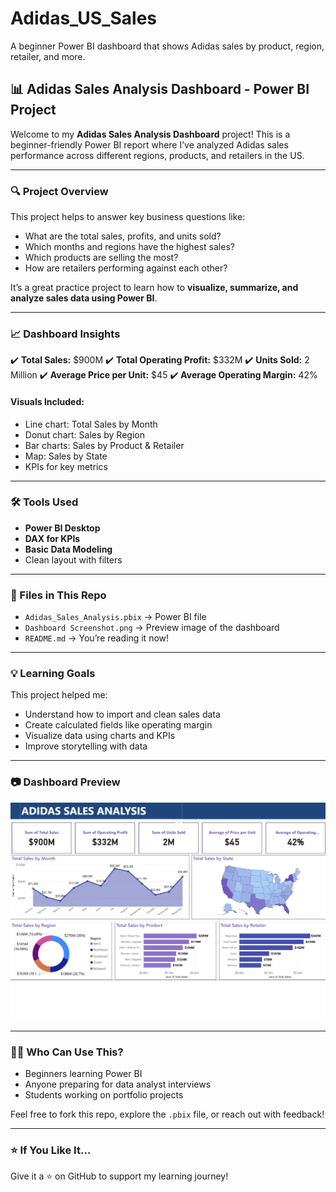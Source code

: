 # Adidas_US_Sales
A beginner Power BI dashboard that shows Adidas sales by product, region, retailer, and more. 



## 📊 Adidas Sales Analysis Dashboard - Power BI Project

Welcome to my **Adidas Sales Analysis Dashboard** project!
This is a beginner-friendly Power BI report where I’ve analyzed Adidas sales performance across different regions, products, and retailers in the US.

---

### 🔍 Project Overview

This project helps to answer key business questions like:

* What are the total sales, profits, and units sold?
* Which months and regions have the highest sales?
* Which products are selling the most?
* How are retailers performing against each other?

It’s a great practice project to learn how to **visualize, summarize, and analyze sales data using Power BI**.

---

### 📈 Dashboard Insights

✔️ **Total Sales:** \$900M
✔️ **Total Operating Profit:** \$332M
✔️ **Units Sold:** 2 Million
✔️ **Average Price per Unit:** \$45
✔️ **Average Operating Margin:** 42%

#### Visuals Included:

* Line chart: Total Sales by Month
* Donut chart: Sales by Region
* Bar charts: Sales by Product & Retailer
* Map: Sales by State
* KPIs for key metrics

---

### 🛠️ Tools Used

* **Power BI Desktop**
* **DAX for KPIs**
* **Basic Data Modeling**
* Clean layout with filters 

---

### 📂 Files in This Repo

* `Adidas_Sales_Analysis.pbix` → Power BI file
* `Dashboard Screenshot.png` → Preview image of the dashboard
* `README.md` → You’re reading it now!

---

### 💡 Learning Goals

This project helped me:

* Understand how to import and clean sales data
* Create calculated fields like operating margin
* Visualize data using charts and KPIs
* Improve storytelling with data

---

### 📷 Dashboard Preview

![Adidas Sales Dashboard](https://github.com/Mkgupta108/Adidas_US_Sales/blob/main/ADIDAS_SALES_ANALYSIS.png?raw=true)

---

### 🙋‍♂️ Who Can Use This?

* Beginners learning Power BI
* Anyone preparing for data analyst interviews
* Students working on portfolio projects

Feel free to fork this repo, explore the `.pbix` file, or reach out with feedback!

---

### ⭐ If You Like It…

Give it a ⭐ on GitHub to support my learning journey!




